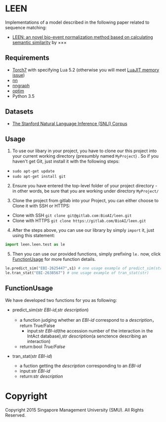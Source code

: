 # LEEN
Implementations of a model described in the following paper related to sequence matching:

- [LEEN: an novel bio-event normalization method based on calculating semantic similarity](https://arxiv.org/abs/1512.08849) by ×××

## Requirements
- [Torch7](https://github.com/torch/torch7) with specifying Lua 5.2 (otherwise you will meet [LuaJIT memory issue](https://github.com/OpenNMT/OpenNMT/issues/26))
- [nn](https://github.com/torch/nn)
- [nngraph](https://github.com/torch/nngraph)
- [optim](https://github.com/torch/optim)
- Python 3.5

## Datasets
- [The Stanford Natural Language Inference (SNLI) Corpus](http://nlp.stanford.edu/projects/snli/)

## Usage

1. To use our libary in your project, you have to clone our this project into your current working directory (presumbly named `MyProject`) . So if you haven't get Git, just install it with the following steps:
  * ```sudo apt-get update```
  * ```sudo apt-get install git```

2. Ensure you have entered the top-level folder of your project directory - in other words, be sure that you are working under directory `MyProject/` 

3. Clone the project from gitlab into your Project, you can either choose to Clone it with SSH or HTTPS:

* Clone with SSH
 ```git clone git@gitlab.com:BioAI/leen.git```
* Clone with HTTPS
 ```git clone https://gitlab.com/BioAI/leen.git```

4. After the steps above, you can use our library by simply `import` it, just using this statement:
```python
import leen.leen.test as le
```

5. Then you can use our provided functions, simply prefixing `le.` now, click [FunctionUsage](##FunctionUsage) for more function details.
```python
le.predict_sim("EBI-2625447",s1) # one usage example of predict_sim(str,str)
le.tran_stat("EBI-2638567") # one usage example of tran_stat(str)
```

## FunctionUsage
We have developed two functions for you as following:
* predict_sim(str *EBI-id*,str *description*)
	* a function judging whether an *EBI-id* correspond to a *description*，return True/False 
    	* input:str *EBI-id*(the accession number of the interaction in the IntAct database),str *description*(a senctence describing an interaction)
	* return:bool *True/False*

* tran_stat(str *EBI-id*)
	* a fuction getting the *description* corresponding to an *EBI-id*
	* input:str *EBI-id*
	* return:str *description*

# Copyright
Copyright 2015 Singapore Management University (SMU). All Rights Reserved.

